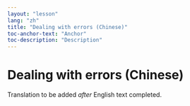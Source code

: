```yaml
---
layout: "lesson"
lang: "zh"
title: "Dealing with errors (Chinese)"
toc-anchor-text: "Anchor"
toc-description: "Description"
---
```


# Dealing with errors (Chinese)

Translation to be added _after_ English text completed.
